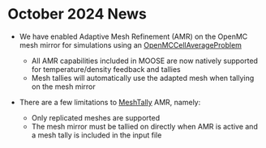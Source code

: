 # October 2024 News

- We have enabled Adaptive Mesh Refinement (AMR) on the OpenMC mesh mirror for simulations using an [OpenMCCellAverageProblem](/problems/OpenMCCellAverageProblem.md)

  - All AMR capabilities included in MOOSE are now natively supported for temperature/density feedback and tallies
  - Mesh tallies will automatically use the adapted mesh when tallying on the mesh mirror

- There are a few limitations to [MeshTally](/tallies/MeshTally.md) AMR, namely:

  - Only replicated meshes are supported
  - The mesh mirror must be tallied on directly when AMR is active and a mesh tally is included in the input file
